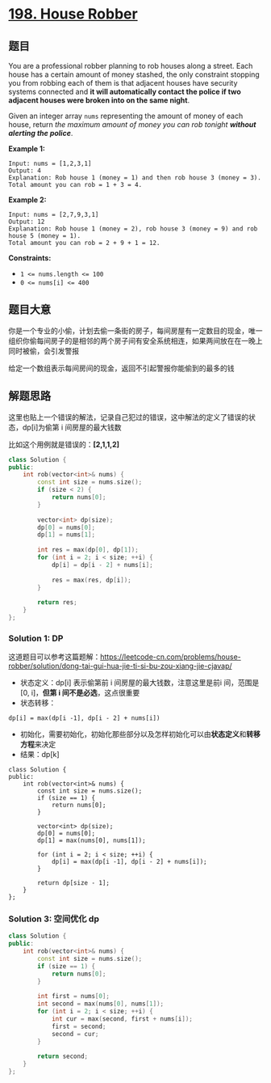 # [198. House Robber](https://leetcode.com/problems/house-robber/)

## 题目

You are a professional robber planning to rob houses along a street. Each house has a certain amount of money stashed, the only constraint stopping you from robbing each of them is that adjacent houses have security systems connected and **it will automatically contact the police if two adjacent houses were broken into on the same night**.

Given an integer array `nums` representing the amount of money of each house, return *the maximum amount of money you can rob tonight **without alerting the police***.

 

**Example 1:**

```
Input: nums = [1,2,3,1]
Output: 4
Explanation: Rob house 1 (money = 1) and then rob house 3 (money = 3).
Total amount you can rob = 1 + 3 = 4.
```

**Example 2:**

```
Input: nums = [2,7,9,3,1]
Output: 12
Explanation: Rob house 1 (money = 2), rob house 3 (money = 9) and rob house 5 (money = 1).
Total amount you can rob = 2 + 9 + 1 = 12.
```

 

**Constraints:**

- `1 <= nums.length <= 100`
- `0 <= nums[i] <= 400`

## 题目大意

你是一个专业的小偷，计划去偷一条街的房子，每间房屋有一定数目的现金，唯一组织你偷每间房子的是相邻的两个房子间有安全系统相连，如果两间放在在一晚上同时被偷，会引发警报

给定一个数组表示每间房间的现金，返回不引起警报你能偷到的最多的钱

## 解题思路

这里也贴上一个错误的解法，记录自己犯过的错误，这中解法的定义了错误的状态，dp[i]为偷第 i 间房屋的最大钱数

比如这个用例就是错误的：**[2,1,1,2]**

```c++
class Solution {
public:
    int rob(vector<int>& nums) {
        const int size = nums.size();
        if (size < 2) {
            return nums[0];
        }
        
        vector<int> dp(size);
        dp[0] = nums[0];
        dp[1] = nums[1];
        
        int res = max(dp[0], dp[1]);
        for (int i = 2; i < size; ++i) {
            dp[i] = dp[i - 2] + nums[i];
            
            res = max(res, dp[i]);
        }
        
        return res;
    }
};
```

### Solution 1: DP

这道题目可以参考这篇题解：https://leetcode-cn.com/problems/house-robber/solution/dong-tai-gui-hua-jie-ti-si-bu-zou-xiang-jie-cjavap/

* 状态定义：dp[i] 表示偷第前 i 间房屋的最大钱数，注意这里是前i 间，范围是 [0, i]，**但第 i 间不是必选**，这点很重要
* 状态转移：

```
dp[i] = max(dp[i -1], dp[i - 2] + nums[i])
```

* 初始化，需要初始化，初始化那些部分以及怎样初始化可以由**状态定义**和**转移方程**来决定
* 结果：dp[k]

`````
class Solution {
public:
    int rob(vector<int>& nums) {
        const int size = nums.size();
        if (size == 1) {
            return nums[0];
        }
        
        vector<int> dp(size);
        dp[0] = nums[0];
        dp[1] = max(nums[0], nums[1]);

        for (int i = 2; i < size; ++i) {
            dp[i] = max(dp[i -1], dp[i - 2] + nums[i]);
        }
        
        return dp[size - 1];
    }
};
`````

### Solution 3: 空间优化 dp

```c++
class Solution {
public:
    int rob(vector<int>& nums) {
        const int size = nums.size();
        if (size == 1) {
            return nums[0];
        }
        
        int first = nums[0];
        int second = max(nums[0], nums[1]);
        for (int i = 2; i < size; ++i) {
            int cur = max(second, first + nums[i]);
            first = second;
            second = cur;
        }
        
        return second;
    }
};
```

